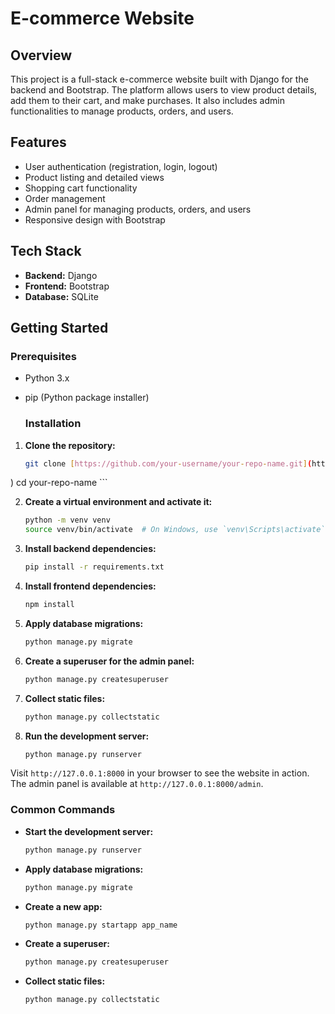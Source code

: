 # E-commerce Website

## Overview

This project is a full-stack e-commerce website built with Django for the backend and Bootstrap. The platform allows users to view product details, add them to their cart, and make purchases. It also includes admin functionalities to manage products, orders, and users.

## Features

- User authentication (registration, login, logout)
- Product listing and detailed views
- Shopping cart functionality
- Order management
- Admin panel for managing products, orders, and users
- Responsive design with Bootstrap

## Tech Stack

- **Backend:** Django
- **Frontend:** Bootstrap
- **Database:** SQLite

## Getting Started

### Prerequisites

- Python 3.x
- pip (Python package installer)

  ### Installation

1. **Clone the repository:**
    ```bash
    git clone [https://github.com/your-username/your-repo-name.git](https://github.com/nkduyenpham/django-ecommerce-boostrap.git
)
    cd your-repo-name
    ```

2. **Create a virtual environment and activate it:**
    ```bash
    python -m venv venv
    source venv/bin/activate  # On Windows, use `venv\Scripts\activate`
    ```

3. **Install backend dependencies:**
    ```bash
    pip install -r requirements.txt
    ```

4. **Install frontend dependencies:**
    ```bash
    npm install
    ```

5. **Apply database migrations:**
    ```bash
    python manage.py migrate
    ```

6. **Create a superuser for the admin panel:**
    ```bash
    python manage.py createsuperuser
    ```

7. **Collect static files:**
    ```bash
    python manage.py collectstatic
    ```

8. **Run the development server:**
    ```bash
    python manage.py runserver
    ```

Visit `http://127.0.0.1:8000` in your browser to see the website in action. The admin panel is available at `http://127.0.0.1:8000/admin`.

  
### Common Commands

- **Start the development server:**
    ```bash
    python manage.py runserver
    ```

- **Apply database migrations:**
    ```bash
    python manage.py migrate
    ```

- **Create a new app:**
    ```bash
    python manage.py startapp app_name
    ```

- **Create a superuser:**
    ```bash
    python manage.py createsuperuser
    ```

- **Collect static files:**
    ```bash
    python manage.py collectstatic
    ```



